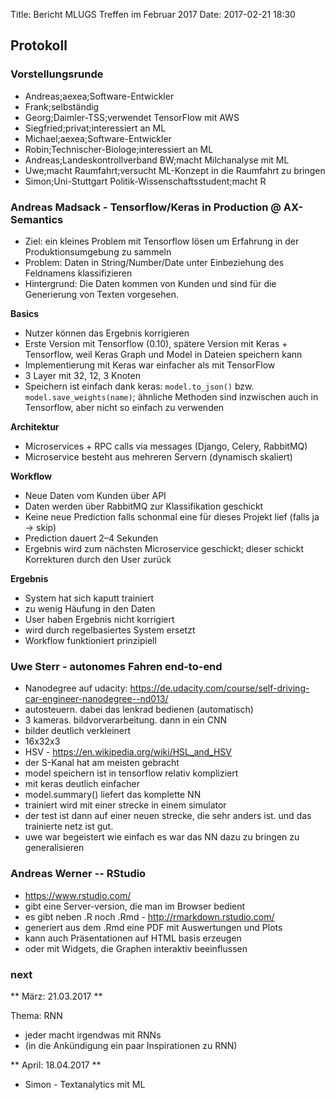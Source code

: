 Title: Bericht MLUGS Treffen im Februar 2017
Date: 2017-02-21 18:30

## Protokoll

### Vorstellungsrunde

- Andreas;aexea;Software-Entwickler
- Frank;selbständig
- Georg;Daimler-TSS;verwendet TensorFlow mit AWS
- Siegfried;privat;interessiert an ML
- Michael;aexea;Software-Entwickler
- Robin;Technischer-Biologe;interessiert an ML
- Andreas;Landeskontrollverband BW;macht Milchanalyse mit ML
- Uwe;macht Raumfahrt;versucht ML-Konzept in die Raumfahrt zu bringen
- Simon;Uni-Stuttgart Politik-Wissenschaftsstudent;macht R


### Andreas Madsack - Tensorflow/Keras in Production @ AX-Semantics

- Ziel: ein kleines Problem mit Tensorflow lösen um Erfahrung in der Produktionsumgebung zu sammeln
- Problem: Daten in String/Number/Date unter Einbeziehung des Feldnamens klassifizieren
- Hintergrund: Die Daten kommen von Kunden und sind für die Generierung von Texten vorgesehen.

**Basics**

- Nutzer können das Ergebnis korrigieren
- Erste Version mit Tensorflow (0.10), spätere Version mit Keras + Tensorflow, weil Keras Graph und Model in Dateien speichern kann
- Implementierung mit Keras war einfacher als mit TensorFlow
- 3 Layer mit 32, 12, 3 Knoten
- Speichern ist einfach dank keras: `model.to_json()` bzw. `model.save_weights(name)`; ähnliche Methoden sind inzwischen auch in Tensorflow, aber nicht so einfach zu verwenden

**Architektur**

- Microservices + RPC calls via messages (Django, Celery, RabbitMQ)
 - Microservice besteht aus mehreren Servern (dynamisch skaliert)

**Workflow**

- Neue Daten vom Kunden über API
- Daten werden über RabbitMQ zur Klassifikation geschickt
- Keine neue Prediction falls schonmal eine für dieses Projekt lief (falls ja -> skip)
- Prediction dauert 2–4 Sekunden
- Ergebnis wird zum nächsten Microservice geschickt; dieser schickt Korrekturen durch den User zurück

**Ergebnis**

- System hat sich kaputt trainiert
- zu wenig Häufung in den Daten
- User haben Ergebnis nicht korrigiert
- wird durch regelbasiertes System ersetzt
- Workflow funktioniert prinzipiell


### Uwe Sterr - autonomes Fahren end-to-end

- Nanodegree auf udacity: https://de.udacity.com/course/self-driving-car-engineer-nanodegree--nd013/
- autosteuern. dabei das lenkrad bedienen (automatisch)
- 3 kameras. bildvorverarbeitung. dann in ein CNN
- bilder deutlich verkleinert
- 16x32x3
- HSV - https://en.wikipedia.org/wiki/HSL_and_HSV
- der S-Kanal hat am meisten gebracht
- model speichern ist in tensorflow relativ kompliziert
- mit keras deutlich einfacher
- model.summary() liefert das komplette NN
- trainiert wird mit einer strecke in einem simulator
- der test ist dann auf einer neuen strecke, die sehr anders ist. und das trainierte netz ist gut.
- uwe war begeistert wie einfach es war das NN dazu zu bringen zu generalisieren


### Andreas Werner -- RStudio

- https://www.rstudio.com/
- gibt eine Server-version, die man im Browser bedient
- es gibt neben .R noch .Rmd - http://rmarkdown.rstudio.com/
- generiert aus dem .Rmd eine PDF mit Auswertungen und Plots
- kann auch Präsentationen auf HTML basis erzeugen
- oder mit Widgets, die Graphen interaktiv beeinflussen


### next

** März: 21.03.2017 **

Thema: RNN

- jeder macht irgendwas mit RNNs
- (in die Ankündigung ein paar Inspirationen zu RNN)

** April: 18.04.2017 **

- Simon - Textanalytics mit ML
